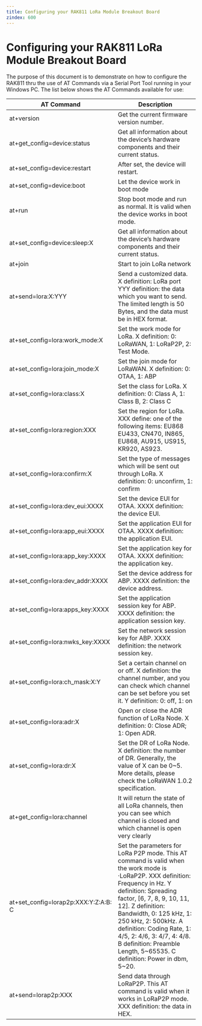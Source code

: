 ```yaml
---
title: Configuring your RAK811 LoRa Module Breakout Board
zindex: 600
---
```

# Configuring your RAK811 LoRa Module Breakout Board

The purpose of this document is to demonstrate on how to configure the RAK811 thru the use of AT Commands via a Serial Port Tool running in your Windows PC. The list below shows the AT Commands available for use:

| AT Command | Description |
| --- | --- |
| at+version | Get the current firmware version number. |
| at+get_config=device:status | Get all information about the device’s hardware components and their current status. |
| at+set_config=device:restart | 	After set, the device will restart. |
| at+set_config=device:boot | Let the device work in boot mode |
| at+run | Stop boot mode and run as normal. It is valid when the device works in boot mode. |
| at+set_config=device:sleep:X | Get all information about the device’s hardware components and their current status. |
| at+join	| Start to join LoRa network |
| at+send=lora:X:YYY	| Send a customized data. X definition: LoRa port YYY definition: the data which you want to send. The limited length is 50 Bytes, and the data must be in HEX format. |
| at+set_config=lora:work_mode:X	| Set the work mode for LoRa. X definition: 0: LoRaWAN, 1: LoRaP2P, 2: Test Mode. |
| at+set_config=lora:join_mode:X | Set the join mode for LoRaWAN. X definition: 0: OTAA, 1: ABP |
| at+set_config=lora:class:X	| Set the class for LoRa. X definition: 0: Class A, 1: Class B, 2: Class C |
| at+set_config=lora:region:XXX	| Set the region for LoRa. XXX define: one of the following items: EU868 EU433, CN470, IN865, EU868, AU915, US915, KR920, AS923. |
| at+set_config=lora:confirm:X	| Set the type of messages which will be sent out through LoRa. X definition: 0: unconfirm, 1: confirm |
| at+set_config=lora:dev_eui:XXXX	| Set the device EUI for OTAA. XXXX definition: the device EUI. |
| at+set_config=lora:app_eui:XXXX	| Set the application EUI for OTAA. XXXX definition: the application EUI. |
| at+set_config=lora:app_key:XXXX	| Set the application key for OTAA. XXXX definition: the application key. |
| at+set_config=lora:dev_addr:XXXX	| Set the device address for ABP. XXXX definition: the device address. |
| at+set_config=lora:apps_key:XXXX	| Set the application session key for ABP. XXXX definition: the application session key. |
| at+set_config=lora:nwks_key:XXXX	| Set the network session key for ABP. XXXX definition: the network session key. |
| at+set_config=lora:ch_mask:X:Y	| Set a certain channel on or off. X definition: the channel number, and you can check which channel can be set before you set it. Y definition: 0: off, 1: on |
| at+set_config=lora:adr:X	| Open or close the ADR function of LoRa Node. X definition: 0: Close ADR; 1: Open ADR. |
| at+set_config=lora:dr:X	| Set the DR of LoRa Node. X definition: the number of DR. Generally, the value of X can be 0~5. More details, please check the LoRaWAN 1.0.2 specification. |
| at+get_config=lora:channel	| It will return the state of all LoRa channels, then you can see which channel is closed and which channel is open very clearly |
| at+set_config=lorap2p:XXX:Y:Z:A:B: C	| Set the parameters for LoRa P2P mode. This AT command is valid when the work mode is ·LoRaP2P. XXX definition: Frequency in Hz. Y definition: Spreading factor, [6, 7, 8, 9, 10, 11, 12]. Z definition: Bandwidth, 0: 125 kHz, 1: 250 kHz, 2: 500kHz. A definition: Coding Rate, 1: 4/5, 2: 4/6, 3: 4/7, 4: 4/8. B definition: Preamble Length, 5~65535. C definition: Power in dbm, 5~20. |
| at+send=lorap2p:XXX	| Send data through LoRaP2P. This AT command is valid when it works in LoRaP2P mode. XXX definition: the data in HEX.| 